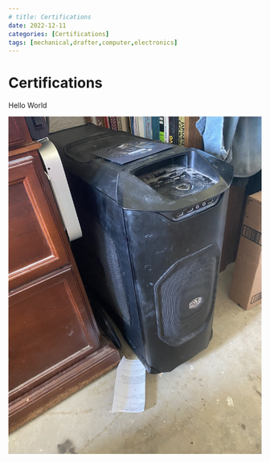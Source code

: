 ```yaml
---
# title: Certifications
date: 2022-12-11
categories: [Certifications]
tags: [mechanical,drafter,computer,electronics]
---
```

# Certifications

Hello World

![NSTISSI 4011](/_data/PDF-Doc-Folder/IMG_0021.JPG)
